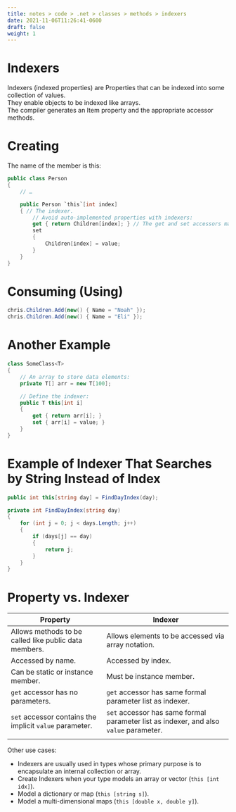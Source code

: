 ```yaml
---
title: notes > code > .net > classes > methods > indexers
date: 2021-11-06T11:26:41-0600
draft: false
weight: 1
---
```

# Indexers
Indexers (indexed properties) are Properties that can be indexed into some collection of values.  
They enable objects to be indexed like arrays.  
The compiler generates an Item property and the appropriate accessor methods.  

# Creating
The name of the member is this:  
```cs
public class Person
{
    // …

    public Person `this`[int index] 
    { // The indexer.
        // Avoid auto-implemented properties with indexers:
        get { return Children[index]; } // The get and set accessors make this indexer read-write.
        set 
        {
            Children[index] = value;
        }
    }
}
```

# Consuming (Using)
```cs
chris.Children.Add(new() { Name = "Noah" });
chris.Children.Add(new() { Name = "Eli" });
```

# Another Example
```cs
class SomeClass<T> 
{
    // An array to store data elements:
    private T[] arr = new T[100];

    // Define the indexer:
    public T this[int i] 
    {
        get { return arr[i]; }
        set { arr[i] = value; }
    }
}
```

# Example of Indexer That Searches by String Instead of Index
```cs
public int this[string day] = FindDayIndex(day);

private int FindDayIndex(string day) 
{
    for (int j = 0; j < days.Length; j++) 
    {
        if (days[j] == day) 
        {
            return j;
        }
    }
}
```

# Property vs. Indexer
| Property                                                                                                | Indexer                                                                                                                               |
|---------------------------------------------------------------------------------------------------------|---------------------------------------------------------------------------------------------------------------------------------------|
| Allows methods to be called like public data members.                                                   | Allows elements to be accessed via array notation.                                                                                    |
| Accessed by name.                                                                                       | Accessed by index.                                                                                                                    |
| Can be static or instance member.                                                                       | Must be instance member.                                                                                                              |
| `get` accessor has no parameters.                                               | `get` accessor has same formal parameter list as indexer.                                                     |
| `set` accessor contains the implicit `value` parameter. | `set` accessor has same formal parameter list as indexer, and also `value` parameter. |
|                                                                                                        |                                                                                                                                      |

Other use cases:
- Indexers are usually used in types whose primary purpose is to encapsulate an internal collection or array.
- Create Indexers when your type models an array or vector (`this [int idx]`).
- Model a dictionary or map (`this [string s]`).
- Model a multi-dimensional maps (`this [double x, double y]`).
